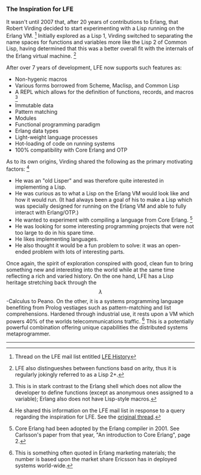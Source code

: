 ### The Inspiration for LFE

It wasn't until 2007 that, after 20 years of contributions to Erlang, that Robert Virding decided to start experimenting with a Lisp running on the Erlang VM. [^1] Initially explored as a Lisp 1, Virding switched to separating the name spaces for functions and variables more like the Lisp 2 of Common Lisp, having determined that this was a better overall fit with the internals of the Erlang virtual machine. [^2]

After over 7 years of development, LFE now supports such features as:

* Non-hygenic macros
* Various forms borrowed from Scheme, Maclisp, and Common Lisp
* A REPL which allows for the definition of functions, records, and macros [^3]
* Immutable data
* Pattern matching
* Modules
* Functional programming paradigm
* Erlang data types
* Light-weight language processes
* Hot-loading of code on running systems
* 100% compatibility with Core Erlang and OTP

As to its own origins, Virding shared the following as the primary motivating factors: [^4]

* He was an "old Lisper" and was therefore quite interested in implementing a Lisp.
* He was curious as to what a Lisp on the Erlang VM would look like and how it would run. (It had always been a goal of his to make a Lisp which was specially designed for running on the Erlang VM and able to fully interact with Erlang/OTP.)
* He wanted to experiment with compiling a language from Core Erlang. [^5]
* He was looking for some interesting programming projects that were not too large to do in his spare time.
* He likes implementing languages.
* He also thought it would be a fun problem to solve: it was an open-ended problem with lots of interesting parts.

Once again, the spirit of exploration conspired with good, clean fun to bring something new and interesting into the world while at the same time reflecting a rich and varied history. On the one hand, LFE has a Lisp heritage stretching back through the $$\lambda$$-Calculus to Peano. On the other, it is a systems programming language benefiting from Prolog vestiages such as pattern-matching and list comprehensions. Hardened through industrial use, it rests upon a VM which powers 40% of the worlds telecommunications traffic. [^6] This is a potentially powerful combination offering unique capabilities the distributed systems metaprogrammer.

----

[^1]: Thread on the LFE mail list entitled [LFE History](https://groups.google.com/d/msg/lisp-flavoured-erlang/XA5HeLbQQDk/TUHabZCHXB0J)

[^2]: LFE also distingueshes between functions basd on arity, thus it is regularly jokingly referred to as a Lisp 2+.

[^3]: This is in stark contrast to the Erlang shell which does not allow the developer to define functions (except as anonymous ones assigned to a variable); Erlang also does not have Lisp-style macros.

[^4]: He shared this information on the LFE mail list in response to a query regarding the inspiration for LFE. See the [original thread](https://groups.google.com/d/msg/lisp-flavoured-erlang/XA5HeLbQQDk/TUHabZCHXB0J).

[^5]: Core Erlang had been adopted by the Erlang compiler in 2001. See Carlsson's paper from that year, "An introduction to Core Erlang", page 2.

[^6]: This is something often quoted in Erlang marketing materials; the number is based upon the market share Ericsson has in deployed systems world-wide.


